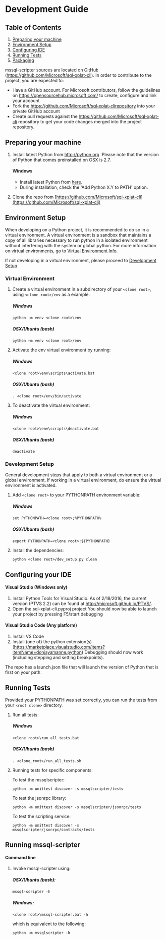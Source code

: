 Development Guide
========================================

## Table of Contents
1. [Preparing your machine](#Preparing_machine)
1. [Environment Setup](#Environment_Setup)
2. [Configuring IDE](#Configure_IDE)
3. [Running Tests](#Running_Tests)
4. [Packaging](#pypi_release_steps.md)


mssql-scripter sources are located on GitHub (https://github.com/Microsoft/sql-xplat-cli). In order to contribute to the project, you are expected to: 
-	Have a GitHub account. For Microsoft contributors, follow the guidelines on https://opensourcehub.microsoft.com/ to create, configure and link your account
-	Fork the  https://github.com/Microsoft/sql-xplat-clirepository into your private GitHub account
-	Create pull requests against the https://github.com/Microsoft/sql-xplat-cli repository to get your code changes merged into the project repository.

## <a name="Preparing_Machine"></a>Preparing your machine
1.	Install latest Python from http://python.org. Please note that the version of Python that comes preinstalled on OSX is 2.7. 
    #### Windows
    - Install latest Python from [here](http://python.org).
    - During installation, check the 'Add Python X.Y to PATH' option.
    
2. Clone the repo from [https://github.com/Microsoft/sql-xplat-cli](https://github.com/Microsoft/sql-xplat-cli)

## <a name="Environment_Setup"></a>Environment Setup
When developing on a Python project, it is recommended to do so in a virtual environment. A virtual environment is a sandbox that maintains a copy of all libraries necessary to run python in a isolated environment without interfering with the system or global python. For more information on virtual environments, go to [Virtual Environment Info](#virtual_environment_info.md).

If not developing in a virtual environment, please proceed to [Development Setup](#Development) 
### Virtual Environment
1. Create a virtual environment in a subdirectory of your `<clone root>`, using `<clone root>/env` as a example:
 
     ##### Windows
    ```BatchFile
    python -m venv <clone root>\env
    ```
    ##### OSX/Ubuntu (bash)
    ```Shell
    python –m venv <clone root>/env
    ```
2.  Activate the env virtual environment by running:

    ##### Windows
    ```BatchFile
    <clone root>\env\scripts\activate.bat
    ```
    ##### OSX/Ubuntu (bash)
    ```Shell
    . <clone root>/env/bin/activate
    ```
3. To deactivate the virtual environment:

    ##### Windows
    ```BatchFile
    <clone root>\env\scripts\deactivate.bat
    ```
    ##### OSX/Ubuntu (bash)
    ```Shell
    deactivate
    ```
### <a name="Development"></a>Development Setup
General development steps that apply to both a virtual environment or a global environment. If working in a virtual environment, do ensure the virtual environment is activated.
1.  Add `<clone root>` to your PYTHONPATH environment variable:

    ##### Windows
    ```BatchFile
    set PYTHONPATH=<clone root>;%PYTHONPATH%
    ```
    ##### OSX/Ubuntu (bash)
    ```Shell
    export PYTHONPATH=<clone root>:${PYTHONPATH}
    ```
2.	Install the dependencies:
    ```Shell
    python <clone root>/dev_setup.py clean
    ```
## <a name="Configure_IDE"></a>Configuring your IDE
#### Visual Studio (Windows only)
1.	Install Python Tools for Visual Studio. As of 2/18/2016, the current version (PTVS 2.2) can be found at http://microsoft.github.io/PTVS/.
2.	Open the sql-xplat-cli.pyproj project
You should now be able to launch your project by pressing F5/start debugging

#### Visual Studio Code (Any platform)

1.	Install VS Code
2.	Install (one of) the python extension(s) (https://marketplace.visualstudio.com/items?itemName=donjayamanne.python)
Debugging should now work (including stepping and setting breakpoints). 

The repo has a launch.json file that will launch the version of Python that is first on your path. 

## <a name="Running_Tests"></a>Running Tests
Provided your PYTHONPATH was set correctly, you can run the tests from your `<root clone>` directory.

1. Run all tests:
    ##### Windows

    ```BatchFile
    <clone root>\run_all_tests.bat
    ```
    ##### OSX/Ubuntu (bash)
    ```Shell
    . <clone_root>/run_all_tests.sh
    ```
2. Running tests for specific components:
  
    To test the mssqlscripter:
    ```BatchFile
    python -m unittest discover -s mssqlscripter/tests
    ```
    To test the jsonrpc library:
    ```BatchFile
    python -m unittest discover -s mssqlscripter/jsonrpc/tests
    ```

    To test the scripting service:
    ```BatchFile
    python -m unittest discover -s mssqlscripter/jsonrpc/contracts/tests
    ```

## Running mssql-scripter
#### Command line

1.  Invoke mssql-scripter using:

    ##### OSX/Ubuntu (bash):
    ```Shell
    mssql-scripter -h
    ```

    ##### Windows:
    ```BatchFile
    <clone root>\mssql-scripter.bat -h
    ```
    which is equivalent to the following:
    ```BatchFile
    python -m mssqlscripter -h
    ```
